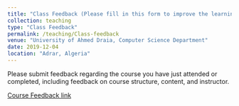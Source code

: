 ```yaml
---
title: "Class Feedback (Please fill in this form to improve the learning/teaching experience)"
collection: teaching
type: "Class Feedback"
permalink: /teaching/Class-feedback
venue: "University of Ahmed Draia, Computer Science Department"
date: 2019-12-04
location: "Adrar, Algeria"
---
```


Please submit feedback regarding the course you have just attended or completed, including feedback on course structure, content, and instructor.

[Course Feedback link](https://forms.gle/S8qHBjacM9y4GgbXA)




